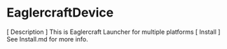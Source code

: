 # EaglercraftDevice


[ Description ]
This is Eaglercraft Launcher for multiple platforms
[ Install ]
See Install.md for more info.
